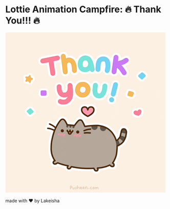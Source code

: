 # Lottie Animation Campfire: 🔥 Thank You!!! 🔥

![thankyou](./images/thankyou.gif)

made with ♥ by Lakeisha
